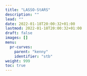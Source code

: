 ```yaml
---
title: "LASSO-StARS"
description: ""
lead: ""
date: 2022-01-18T20:00:32+01:00
lastmod: 2022-01-18T20:00:32+01:00
draft: false
images: []
menu:
  pr-curves:
    parent: "kenny"
    identifier: "stb"
weight: 999
toc: true
---
```

